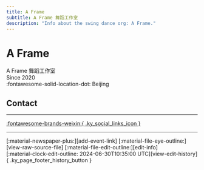```yaml
---
title: A Frame
subtitle: A Frame 舞蹈工作室
description: "Info about the swing dance org: A Frame."
---
```


# A Frame

A Frame 舞蹈工作室  
Since 2020  
:fontawesome-solid-location-dot: Beijing  


## Contact


---

 [:fontawesome-brands-weixin:{ .ky_social_links_icon }](# "A Frame舞蹈工作室")

---

<div class="ky_page_footer" markdown>
<div class="ky_page_footer_trailing" markdown="span">
[:material-newspaper-plus:][add-event-link]
[:material-file-eye-outline:][view-raw-source-file]
[:material-file-edit-outline:][edit-info]
</div>
<div class="ky_page_footer_leading" markdown="span">
[:material-clock-edit-outline: 2024-06-30T10:35:00 UTC][view-edit-history]{ .ky_page_footer_history_button }
</div>
</div>

[add-event-link]: https://github.com/swingdance/events/issues/new?assignees=&labels=add+event&projects=&template=02-add_entity.yml&title=%5Bzh_CN%5D%20Add%20Event%3A%20%3CName%3E&region=zh_CN&province=Beijing&city=Beijing&org_id=a-frame "Add Event"
[view-raw-source-file]: https://github.com/swingdance/orgs/blob/main/zh_CN/a-frame.json "View Raw Source File"
[edit-info]: https://github.com/swingdance/orgs/issues/new?assignees=&labels=update+org&projects=&template=03-update_entity.yml&title=%5Bzh_CN%5D%20Update%20Org%3A%20A%20Frame&region=zh_CN&id=a-frame&name=A%20Frame "Edit Info"

[view-edit-history]: https://github.com/swingdance/orgs/commits/main/zh_CN/a-frame.json "View Edit History"
